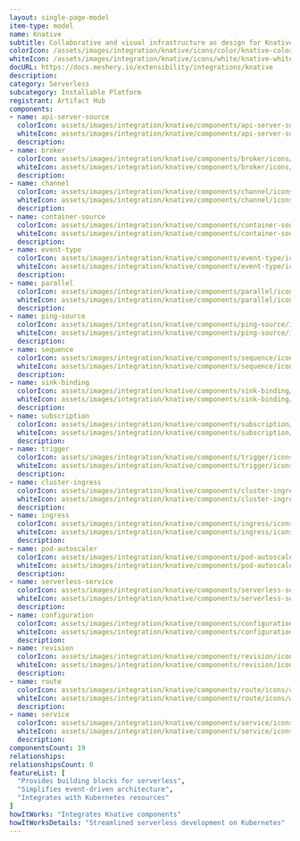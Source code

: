 ```yaml
---
layout: single-page-model
item-type: model
name: Knative
subtitle: Collaborative and visual infrastructure as design for Knative
colorIcon: /assets/images/integration/knative/icons/color/knative-color.svg
whiteIcon: /assets/images/integration/knative/icons/white/knative-white.svg
docURL: https://docs.meshery.io/extensibility/integrations/knative
description: 
category: Serverless
subcategory: Installable Platform
registrant: Artifact Hub
components: 
- name: api-server-source
  colorIcon: assets/images/integration/knative/components/api-server-source/icons/color/api-server-source-color.svg
  whiteIcon: assets/images/integration/knative/components/api-server-source/icons/white/api-server-source-white.svg
  description: 
- name: broker
  colorIcon: assets/images/integration/knative/components/broker/icons/color/broker-color.svg
  whiteIcon: assets/images/integration/knative/components/broker/icons/white/broker-white.svg
  description: 
- name: channel
  colorIcon: assets/images/integration/knative/components/channel/icons/color/channel-color.svg
  whiteIcon: assets/images/integration/knative/components/channel/icons/white/channel-white.svg
  description: 
- name: container-source
  colorIcon: assets/images/integration/knative/components/container-source/icons/color/container-source-color.svg
  whiteIcon: assets/images/integration/knative/components/container-source/icons/white/container-source-white.svg
  description: 
- name: event-type
  colorIcon: assets/images/integration/knative/components/event-type/icons/color/event-type-color.svg
  whiteIcon: assets/images/integration/knative/components/event-type/icons/white/event-type-white.svg
  description: 
- name: parallel
  colorIcon: assets/images/integration/knative/components/parallel/icons/color/parallel-color.svg
  whiteIcon: assets/images/integration/knative/components/parallel/icons/white/parallel-white.svg
  description: 
- name: ping-source
  colorIcon: assets/images/integration/knative/components/ping-source/icons/color/ping-source-color.svg
  whiteIcon: assets/images/integration/knative/components/ping-source/icons/white/ping-source-white.svg
  description: 
- name: sequence
  colorIcon: assets/images/integration/knative/components/sequence/icons/color/sequence-color.svg
  whiteIcon: assets/images/integration/knative/components/sequence/icons/white/sequence-white.svg
  description: 
- name: sink-binding
  colorIcon: assets/images/integration/knative/components/sink-binding/icons/color/sink-binding-color.svg
  whiteIcon: assets/images/integration/knative/components/sink-binding/icons/white/sink-binding-white.svg
  description: 
- name: subscription
  colorIcon: assets/images/integration/knative/components/subscription/icons/color/subscription-color.svg
  whiteIcon: assets/images/integration/knative/components/subscription/icons/white/subscription-white.svg
  description: 
- name: trigger
  colorIcon: assets/images/integration/knative/components/trigger/icons/color/trigger-color.svg
  whiteIcon: assets/images/integration/knative/components/trigger/icons/white/trigger-white.svg
  description: 
- name: cluster-ingress
  colorIcon: assets/images/integration/knative/components/cluster-ingress/icons/color/cluster-ingress-color.svg
  whiteIcon: assets/images/integration/knative/components/cluster-ingress/icons/white/cluster-ingress-white.svg
  description: 
- name: ingress
  colorIcon: assets/images/integration/knative/components/ingress/icons/color/ingress-color.svg
  whiteIcon: assets/images/integration/knative/components/ingress/icons/white/ingress-white.svg
  description: 
- name: pod-autoscaler
  colorIcon: assets/images/integration/knative/components/pod-autoscaler/icons/color/pod-autoscaler-color.svg
  whiteIcon: assets/images/integration/knative/components/pod-autoscaler/icons/white/pod-autoscaler-white.svg
  description: 
- name: serverless-service
  colorIcon: assets/images/integration/knative/components/serverless-service/icons/color/serverless-service-color.svg
  whiteIcon: assets/images/integration/knative/components/serverless-service/icons/white/serverless-service-white.svg
  description: 
- name: configuration
  colorIcon: assets/images/integration/knative/components/configuration/icons/color/configuration-color.svg
  whiteIcon: assets/images/integration/knative/components/configuration/icons/white/configuration-white.svg
  description: 
- name: revision
  colorIcon: assets/images/integration/knative/components/revision/icons/color/revision-color.svg
  whiteIcon: assets/images/integration/knative/components/revision/icons/white/revision-white.svg
  description: 
- name: route
  colorIcon: assets/images/integration/knative/components/route/icons/color/route-color.svg
  whiteIcon: assets/images/integration/knative/components/route/icons/white/route-white.svg
  description: 
- name: service
  colorIcon: assets/images/integration/knative/components/service/icons/color/service-color.svg
  whiteIcon: assets/images/integration/knative/components/service/icons/white/service-white.svg
  description: 
componentsCount: 19
relationships: 
relationshipsCount: 0
featureList: [
  "Provides building blocks for serverless",
  "Simplifies event-driven architecture",
  "Integrates with Kubernetes resources"
]
howItWorks: "Integrates Knative components"
howItWorksDetails: "Streamlined serverless development on Kubernetes"
---
```

